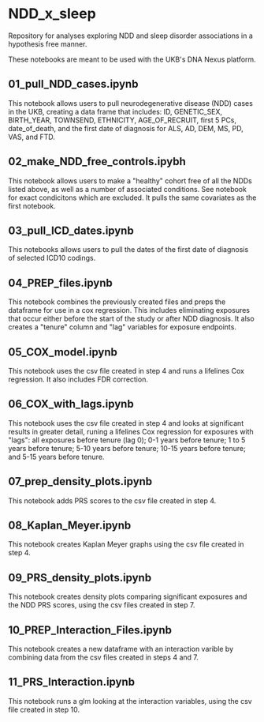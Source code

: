 # NDD_x_sleep
Repository for analyses exploring NDD and sleep disorder associations in a hypothesis free manner.

These notebooks are meant to be used with the UKB's DNA Nexus platform.

## 01_pull_NDD_cases.ipynb

This notebook allows users to pull neurodegenerative disease (NDD) cases in the UKB, creating a data frame that includes: ID, GENETIC_SEX, BIRTH_YEAR, TOWNSEND, ETHNICITY, AGE_OF_RECRUIT, first 5 PCs, date_of_death, and the first date of diagnosis for ALS, AD, DEM, MS, PD, VAS, and FTD. 

## 02_make_NDD_free_controls.ipybh

This notebook allows users to make a "healthy" cohort free of all the NDDs listed above, as well as a number of associated conditions.  See notebook for exact condicitons which are excluded. It pulls the same covariates as the first notebook.

## 03_pull_ICD_dates.ipynb

This notebooks allows users to pull the dates of the first date of diagnosis of selected ICD10 codings.

## 04_PREP_files.ipynb

This notebook combines the previously created files and preps the dataframe for use in a cox regression. This includes eliminating exposures that occur either before the start of the study or after NDD diagnosis.  It also creates a "tenure" column and "lag" variables for exposure endpoints.

## 05_COX_model.ipynb

This notebook uses the csv file created in step 4 and runs a lifelines Cox regression.  It also includes FDR correction.

## 06_COX_with_lags.ipynb

This notebook uses the csv file created in step 4 and looks at significant results in greater detail, runing a lifelines Cox regression for exposures with "lags": all exposures before tenure (lag 0); 0-1 years before tenure; 1 to 5 years before tenure; 5-10 years before tenure; 10-15 years before tenure; and 5-15 years before tenure.

## 07_prep_density_plots.ipynb

This notebook adds PRS scores to the csv file created in step 4.

## 08_Kaplan_Meyer.ipynb

This notebook creates Kaplan Meyer graphs using the csv file created in step 4.

## 09_PRS_density_plots.ipynb

This notebook creates density plots comparing significant exposures and the NDD PRS scores, using the csv files created in step 7.

## 10_PREP_Interaction_Files.ipynb

This notebook creates a new dataframe with an interaction varible by combining data from the csv files created in steps 4 and 7.

## 11_PRS_Interaction.ipynb

This notebook runs a glm looking at the interaction variables, using the csv file created in step 10.
